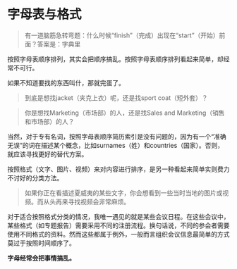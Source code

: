 # 字母表与格式

> 有一道脑筋急转弯题：什么时候“finish”（完成）出现在“start”（开始）前面？答案是：字典里

按照字母表顺序排列，其实会把顺序搞乱。按照字母表顺序排列看起来简单，却经常不可行。

如果不知道要找的东西叫什，那就完蛋了。

> 到底是想找jacket（夹克上衣）呢，还是找sport coat（短外套）？

> 你是想找Marketing（市场部）的人，还是找Sales and Marketing（销售和市场部）的人？

当然，对于专有名词，按照字母表顺序简历索引是没有问题的，因为有一个“准确无误”的词在描述某个概念，比如surnames（姓）和countries（国家）。否则，就应该寻找更好的替代方案。

按照格式（文字、图片、视频）来对内容进行排序，是另一种看起来简单实则费力不讨好的分类方法。

> 如果你正在看描述夏威夷的某些文字，你会想看到一些当时当地的图片或视频。而从头再来寻找视频会非常麻烦。

对于适合按照格式分类的情况，我唯一遇见的就是某些会议日程。在这些会议中，某些格式（如专题报告）需要采用不同的注册流程。换句话说，不同的参会者需要使用不同格式的资料。然而这些都属于例外，一般而言组织会议信息最简单的方式莫过于按照时间顺序了。

**字母经常会把事情搞乱。**
